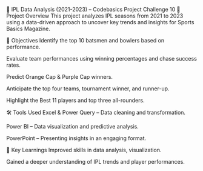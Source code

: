 🏏 IPL Data Analysis (2021-2023) – Codebasics Project Challenge 10
📌 Project Overview
This project analyzes IPL seasons from 2021 to 2023 using a data-driven approach to uncover key trends and insights for Sports Basics Magazine.

🎯 Objectives
Identify the top 10 batsmen and bowlers based on performance.

Evaluate team performances using winning percentages and chase success rates.

Predict Orange Cap & Purple Cap winners.

Anticipate the top four teams, tournament winner, and runner-up.

Highlight the Best 11 players and top three all-rounders.

🛠️ Tools Used
Excel & Power Query – Data cleaning and transformation.

Power BI – Data visualization and predictive analysis.

PowerPoint – Presenting insights in an engaging format.


🚀 Key Learnings
Improved skills in data analysis, visualization.

Gained a deeper understanding of IPL trends and player performances.
